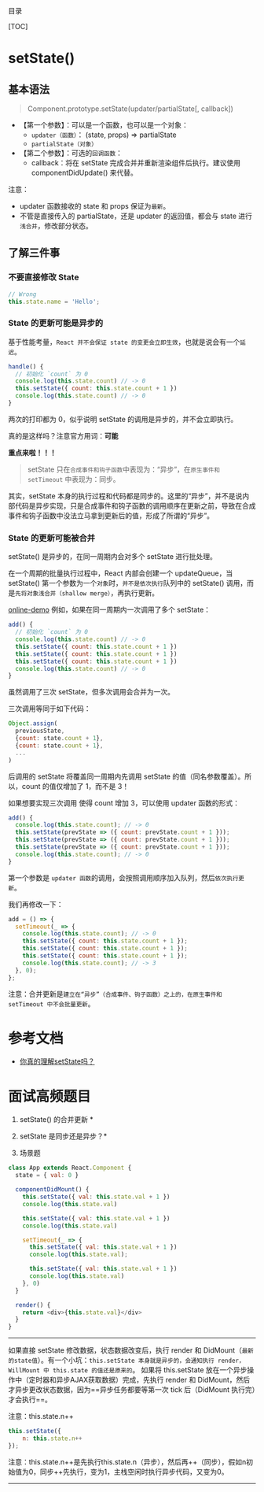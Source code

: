 目录

[TOC]

# setState()
## 基本语法
> Component.prototype.setState(updater/partialState[, callback])

- 【第一个参数】：可以是一个函数，也可以是一个对象：
  + `updater（函数）`： (state, props) => partialState
  + `partialState（对象）`
- 【第二个参数】：可选的`回调函数`：
  + callback：将在 setState 完成合并并重新渲染组件后执行。建议使用 componentDidUpdate() 来代替。

注意：
- updater 函数接收的 state 和 props 保证为`最新`。
- 不管是直接传入的 partialState，还是 updater 的返回值，都会与 state 进行`浅合并`，修改部分状态。


## 了解三件事
### 不要直接修改 State
```js
// Wrong
this.state.name = 'Hello';
```


### State 的更新可能是异步的
基于性能考量，`React 并不会保证 state 的变更会立即生效`，也就是说会有一个`延迟`。

```js
handle() {
  // 初始化 `count` 为 0
  console.log(this.state.count) // -> 0
  this.setState({ count: this.state.count + 1 })
  console.log(this.state.count) // -> 0
}
```
两次的打印都为 0，似乎说明 setState 的调用是异步的，并不会立即执行。

真的是这样吗？注意官方用词：**可能**

**重点来啦！！！**
>setState 只在`合成事件和钩子函数`中表现为：“异步”，在`原生事件和 setTimeout` 中表现为：同步。

其实，setState 本身的执行过程和代码都是同步的。这里的“异步”，并不是说内部代码是异步实现，只是合成事件和钩子函数的调用顺序在更新之前，导致在合成事件和钩子函数中没法立马拿到更新后的值，形成了所谓的“异步”。


### State 的更新可能被合并
setState() 是异步的，在同一周期内会对多个 setState 进行批处理。

在一个周期的批量执行过程中，React 内部会创建一个 updateQueue，当 setState() 第一个参数为一个`对象`时，`并不是依次执行`队列中的 setState() 调用，而是`先将对象浅合并（shallow merge）`，再执行更新。

[online-demo](https://codesandbox.io/s/react-setstate-riyhk?file=/src/index.js)
例如，如果在同一周期内一次调用了多个 setState：
```js
add() {
  // 初始化 `count` 为 0
  console.log(this.state.count) // -> 0
  this.setState({ count: this.state.count + 1 })
  this.setState({ count: this.state.count + 1 })
  this.setState({ count: this.state.count + 1 })
  console.log(this.state.count) // -> 0
}
```
虽然调用了三次 setState，但多次调用会合并为一次。

三次调用等同于如下代码：
```js
Object.assign(
  previousState,
  {count: state.count + 1},
  {count: state.count + 1},
  ...
)
```
后调用的 setState 将覆盖同一周期内先调用 setState 的值（同名参数覆盖）。所以，count 的值仅增加了 1，而不是 3！

如果想要实现三次调用 使得 count 增加 3，可以使用 updater 函数的形式：
```js
add() {
  console.log(this.state.count); // -> 0
  this.setState(prevState => ({ count: prevState.count + 1 }));
  this.setState(prevState => ({ count: prevState.count + 1 }));
  this.setState(prevState => ({ count: prevState.count + 1 }));
  console.log(this.state.count); // -> 0
}
```
第一个参数是 `updater 函数`的调用，会按照调用顺序加入队列，然后`依次执行更新`。

我们再修改一下：
```js
add = () => {
  setTimeout(_ => {
    console.log(this.state.count); // -> 0
    this.setState({ count: this.state.count + 1 });
    this.setState({ count: this.state.count + 1 });
    this.setState({ count: this.state.count + 1 });
    console.log(this.state.count); // -> 3
  }, 0);
};
```
注意：合并更新是`建立在“异步”（合成事件、钩子函数）之上的，在原生事件和 setTimeout 中不会批量更新`。


# 参考文档
- [你真的理解setState吗？](https://juejin.im/post/5b45c57c51882519790c7441)

# 面试高频题目
1. setState() 的合并更新 *

2. setState 是同步还是异步？*

3. 场景题
```js
class App extends React.Component {
  state = { val: 0 }

  componentDidMount() {
    this.setState({ val: this.state.val + 1 })
    console.log(this.state.val)

    this.setState({ val: this.state.val + 1 })
    console.log(this.state.val)

    setTimeout(_ => {
      this.setState({ val: this.state.val + 1 })
      console.log(this.state.val);

      this.setState({ val: this.state.val + 1 })
      console.log(this.state.val)
    }, 0)
  }

  render() {
    return <div>{this.state.val}</div>
  }
}
```

*****************
如果直接 setState 修改数据，状态数据改变后，执行 render 和 DidMount（`最新的state值`）。有一个小坑：`this.setState 本身就是异步的，会通知执行 render，WillMount 中 this.state 的值还是原来的`。
如果将 this.setState 放在一个异步操作中（定时器和异步AJAX获取数据）完成，先执行 render 和 DidMount，然后才异步更改状态数据，因为==异步任务都要等第一次 tick 后（DidMount 执行完）才会执行==。


注意：this.state.n++
```javascript
this.setState({
	n: this.state.n++
});
```
注意：this.state.n++是先执行this.state.n（异步），然后再++（同步），假如n初始值为0，同步++先执行，变为1，主栈空闲时执行异步代码，又变为0。
*****************
